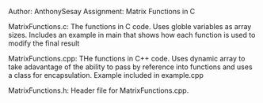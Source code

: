 Author: AnthonySesay
Assignment: Matrix Functions in C

MatrixFunctions.c: The functions in C code. Uses globle variables as array sizes. Includes
an example in main that shows how each function is used to modify the final result

MatrixFunctions.cpp: THe functions in C++ code. Uses dynamic array to take adavantage of 
the ability to pass by reference into functions and uses a class for encapsulation.
Example included in example.cpp

MatrixFunctions.h: Header file for MatrixFunctions.cpp.
